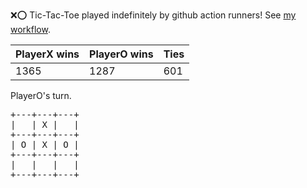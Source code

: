 :x::o: Tic-Tac-Toe played indefinitely by github action runners! See [my workflow](.github/workflows/play.yaml).

|PlayerX wins|PlayerO wins|Ties|
|-|-|-|
|1365|1287|601|

PlayerO's turn.

<pre>
+---+---+---+
|   | X |   |
+---+---+---+
| O | X | O |
+---+---+---+
|   |   |   |
+---+---+---+
</pre>